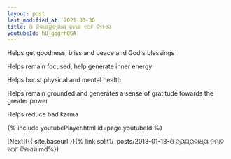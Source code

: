 ```yaml
---
layout: post
last_modified_at: 2021-03-30
title: ଓଁ ନିକାଶରୁଙ୍ଗାୟ ନମାହ ୧୦୮ ଟିମଏସ
youtubeId: hU_gqgrhQGA
---
```

 
 
Helps get goodness, bliss and peace and God's blessings
 
Helps remain focused, help generate inner energy 
 
Helps boost physical and mental health 
 
Helps remain grounded and generates a sense of gratitude towards the greater power 
 
Helps reduce bad karma
 
 
 
 


{% include youtubePlayer.html id=page.youtubeId %}
 
[Next]({{ site.baseurl }}{% link  split1/_posts/2013-01-13-ଓଁ ବ୍ୟଗ୍ରହାଧ୍ୟ ନମାହ ୧୦୮ ଟିମଏସ.md%})
 
